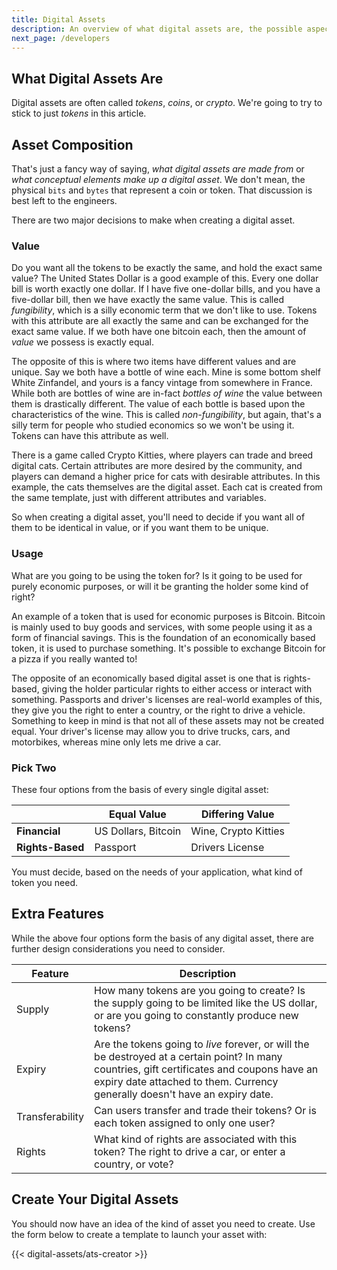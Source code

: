```yaml
---
title: Digital Assets
description: An overview of what digital assets are, the possible aspects of them, and their potential use cases.
next_page: /developers
---
```


## What Digital Assets Are

Digital assets are often called _tokens_, _coins_, or _crypto_. We're going to try to stick to just _tokens_ in this article.

## Asset Composition

That's just a fancy way of saying, _what digital assets are made from_ or _what conceptual elements make up a digital asset_. We don't mean, the physical `bits` and `bytes` that represent a coin or token. That discussion is best left to the engineers.

There are two major decisions to make when creating a digital asset.

### Value

Do you want all the tokens to be exactly the same, and hold the exact same value? The United States Dollar is a good example of this. Every one dollar bill is worth exactly one dollar. If I have five one-dollar bills, and you have a five-dollar bill, then we have exactly the same value. This is called _fungibility_, which is a silly economic term that we don't like to use. Tokens with this attribute are all exactly the same and can be exchanged for the exact same value. If we both have one bitcoin each, then the amount of _value_ we possess is exactly equal.

The opposite of this is where two items have different values and are unique. Say we both have a bottle of wine each. Mine is some bottom shelf White Zinfandel, and yours is a fancy vintage from somewhere in France. While both are bottles of wine are in-fact _bottles of wine_ the value between them is drastically different. The value of each bottle is based upon the characteristics of the wine. This is called _non-fungibility_, but again, that's a silly term for people who studied economics so we won't be using it. Tokens can have this attribute as well.

There is a game called Crypto Kitties, where players can trade and breed digital cats. Certain attributes are more desired by the community, and players can demand a higher price for cats with desirable attributes. In this example, the cats themselves are the digital asset. Each cat is created from the same template, just with different attributes and variables.

So when creating a digital asset, you'll need to decide if you want all of them to be identical in value, or if you want them to be unique.

### Usage

What are you going to be using the token for? Is it going to be used for purely economic purposes, or will it be granting the holder some kind of right?

An example of a token that is used for economic purposes is Bitcoin. Bitcoin is mainly used to buy goods and services, with some people using it as a form of financial savings. This is the foundation of an economically based token, it is used to purchase something. It's possible to exchange Bitcoin for a pizza if you really wanted to!

The opposite of an economically based digital asset is one that is rights-based, giving the holder particular rights to either access or interact with something. Passports and driver's licenses are real-world examples of this, they give you the right to enter a country, or the right to drive a vehicle. Something to keep in mind is that not all of these assets may not be created equal. Your driver's license may allow you to drive trucks, cars, and motorbikes, whereas mine only lets me drive a car.

### Pick Two

These four options from the basis of every single digital asset:

|                  | Equal Value         | Differing Value      |
| ---              | ---                 | ---                  |
| **Financial**    | US Dollars, Bitcoin | Wine, Crypto Kitties |
| **Rights-Based** | Passport            | Drivers License      |

You must decide, based on the needs of your application, what kind of token you need.

## Extra Features

While the above four options form the basis of any digital asset, there are further design considerations you need to consider.

| Feature | Description |
| --- | --- |
| Supply | How many tokens are you going to create? Is the supply going to be limited like the US dollar, or are you going to constantly produce new tokens? |
| Expiry | Are the tokens going to _live_ forever, or will the be destroyed at a certain point? In many countries, gift certificates and coupons have an expiry date attached to them. Currency generally doesn't have an expiry date. |
| Transferability | Can users transfer and trade their tokens? Or is each token assigned to only one user? |
| Rights | What kind of rights are associated with this token? The right to drive a car, or enter a country, or vote? |

## Create Your Digital Assets

You should now have an idea of the kind of asset you need to create. Use the form below to create a template to launch your asset with:

{{< digital-assets/ats-creator >}}
